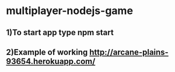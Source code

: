 # multiplayer-nodejs-game
## 1)To start app type npm start 
## 2)Example of working  http://arcane-plains-93654.herokuapp.com/
